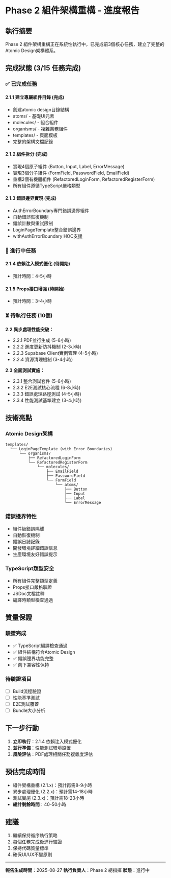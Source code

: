 # Phase 2 組件架構重構 - 進度報告

## 執行摘要

Phase 2 組件架構重構正在系統性執行中，已完成前3個核心任務，建立了完整的Atomic Design架構體系。

## 完成狀態 (3/15 任務完成)

### ✅ 已完成任務

#### 2.1.1 建立專屬組件目錄 (完成)

- 創建atomic design目錄結構
- atoms/ - 基礎UI元素
- molecules/ - 組合組件
- organisms/ - 複雜業務組件
- templates/ - 頁面模板
- 完整的架構文檔記錄

#### 2.1.2 組件拆分 (完成)

- 實現4個原子組件 (Button, Input, Label, ErrorMessage)
- 實現3個分子組件 (FormField, PasswordField, EmailField)
- 重構2個有機體組件 (RefactoredLoginForm, RefactoredRegisterForm)
- 所有組件遵循TypeScript嚴格類型

#### 2.1.3 錯誤邊界實現 (完成)

- AuthErrorBoundary專門錯誤邊界組件
- 自動錯誤恢復機制
- 錯誤計數與重試限制
- LoginPageTemplate整合錯誤邊界
- withAuthErrorBoundary HOC支援

### 🔄 進行中任務

#### 2.1.4 依賴注入模式優化 (待開始)

- 預計時間：4-5小時

#### 2.1.5 Props接口增強 (待開始)

- 預計時間：3-4小時

### ⏳ 待執行任務 (10個)

**2.2 異步處理性能突破：**

- 2.2.1 PDF並行生成 (5-6小時)
- 2.2.2 進度更新防抖機制 (2-3小時)
- 2.2.3 Supabase Client實例管理 (4-5小時)
- 2.2.4 資源清理機制 (3-4小時)

**2.3 全面測試實施：**

- 2.3.1 整合測試套件 (5-6小時)
- 2.3.2 E2E測試核心流程 (6-8小時)
- 2.3.3 錯誤處理路徑測試 (4-5小時)
- 2.3.4 性能測試基準建立 (3-4小時)

## 技術亮點

### Atomic Design架構

```
templates/
  └── LoginPageTemplate (with Error Boundaries)
      └── organisms/
          ├── RefactoredLoginForm
          └── RefactoredRegisterForm
              └── molecules/
                  ├── EmailField
                  ├── PasswordField
                  └── FormField
                      └── atoms/
                          ├── Button
                          ├── Input
                          ├── Label
                          └── ErrorMessage
```

### 錯誤邊界特性

- 組件級錯誤隔離
- 自動恢復機制
- 錯誤日誌記錄
- 開發環境詳細錯誤信息
- 生產環境友好錯誤提示

### TypeScript類型安全

- 所有組件完整類型定義
- Props接口嚴格驗證
- JSDoc文檔註釋
- 編譯時類型檢查通過

## 質量保證

### 驗證完成

- ✅ TypeScript編譯檢查通過
- ✅ 組件結構符合Atomic Design
- ✅ 錯誤邊界功能完整
- ✅ 向下兼容性保持

### 待驗證項目

- [ ] Build流程驗證
- [ ] 性能基準測試
- [ ] E2E測試覆蓋
- [ ] Bundle大小分析

## 下一步行動

1. **立即執行**：2.1.4 依賴注入模式優化
2. **並行準備**：性能測試環境設置
3. **風險評估**：PDF處理相關任務複雜度評估

## 預估完成時間

- 組件架構重構 (2.1.x)：預計再需8-9小時
- 異步處理優化 (2.2.x)：預計需14-18小時
- 測試實施 (2.3.x)：預計需18-23小時
- **總計剩餘時間**：40-50小時

## 建議

1. 繼續保持循序執行策略
2. 每個任務完成後進行驗證
3. 保持代碼質量標準
4. 確保UI/UX不變原則

---

**報告生成時間**：2025-08-27
**執行負責人**：Phase 2 總指揮
**狀態**：進行中
